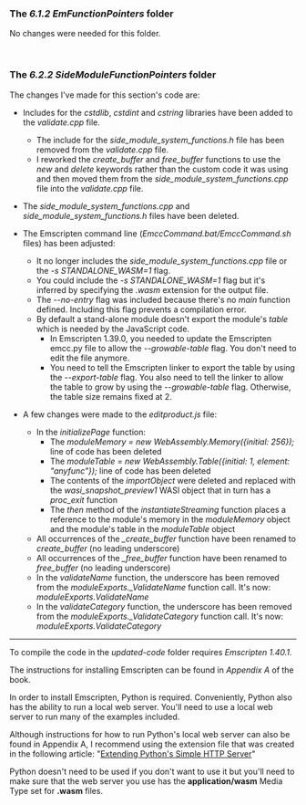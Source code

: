 ### The _6.1.2 EmFunctionPointers_ folder

No changes were needed for this folder.

<p>&nbsp;</p>

### The _6.2.2 SideModuleFunctionPointers_ folder

The changes I've made for this section's code are:
- Includes for the _cstdlib_, _cstdint_ and _cstring_ libraries have been added to the _validate.cpp_ file.
  - The include for the _side\_module\_system\_functions.h_ file has been removed from the _validate.cpp_ file.
  - I reworked the _create\_buffer_ and _free\_buffer_ functions to use the _new_ and _delete_ keywords rather than the custom code it was using and then moved them from the _side\_module\_system\_functions.cpp_ file into the _validate.cpp_ file.
  
- The _side\_module\_system\_functions.cpp_ and _side\_module\_system\_functions.h_ files have been deleted.

- The Emscripten command line (_EmccCommand.bat/EmccCommand.sh_ files) has been adjusted:
  - It no longer includes the _side\_module\_system\_functions.cpp_ file or the _-s STANDALONE\_WASM=1_ flag.
  - You could include the _-s STANDALONE\_WASM=1_ flag but it's inferred by specifying the _.wasm_ extension for the output file.
  - The _--no-entry_ flag was included because there's no _main_ function defined. Including this flag prevents a compilation error.
  - By default a stand-alone module doesn't export the module's _table_ which is needed by the JavaScript code. 
    - In Emscripten 1.39.0, you needed to update the Emscripten emcc.py file to allow the _--growable-table_ flag. You don't need to edit the file anymore.
    - You need to tell the Emscripten linker to export the table by using the _--export-table_ flag. You also need to tell the linker to allow the table to grow by using the _--growable-table_ flag. Otherwise, the table size remains fixed at 2.


- A few changes were made to the _editproduct.js_ file:
  - In the _initializePage_ function:
    - The _moduleMemory = new WebAssembly.Memory({initial: 256});_ line of code has been deleted
    - The _moduleTable = new WebAssembly.Table({initial: 1, element: "anyfunc"});_ line of code has been deleted
    - The contents of the _importObject_ were deleted and replaced with the _wasi\_snapshot\_preview1_ WASI object that in turn has a _proc\_exit_ function
    - The _then_ method of the _instantiateStreaming_ function places a reference to the module's memory in the _moduleMemory_ object and the module's table in the _moduleTable_ object
  - All occurrences of the _\_create\_buffer_ function have been renamed to _create\_buffer_ (no leading underscore)
  - All occurrences of the _\_free\_buffer_ function have been renamed to _free\_buffer_ (no leading underscore)
  - In the _validateName_ function, the underscore has been removed from the _moduleExports.\_ValidateName_ function call. It's now: _moduleExports.ValidateName_
  - In the _validateCategory_ function, the underscore has been removed from the _moduleExports.\_ValidateCategory_ function call. It's now: _moduleExports.ValidateCategory_


---

To compile the code in the _updated-code_ folder requires _Emscripten 1.40.1_.

The instructions for installing Emscripten can be found in _Appendix A_ of the book.


In order to install Emscripten, Python is required. Conveniently, Python also has the ability to run a local web server. You'll need to use a local web server to run many of the examples included. 

Although instructions for how to run Python's local web server can also be found in Appendix A, I recommend using the extension file that was created in the following article: "[Extending Python's Simple HTTP Server](https://cggallant.blogspot.com/2020/07/extending-pythons-simple-http-server.html)"


Python doesn't need to be used if you don't want to use it but you'll need to make sure that the web server you use has the **application/wasm** Media Type set for **.wasm** files.
